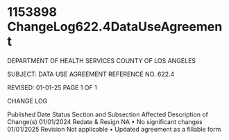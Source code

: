 # 1153898 ChangeLog622.4DataUseAgreement

DEPARTMENT OF HEALTH SERVICES 
COUNTY OF LOS ANGELES 
  
SUBJECT: DATA USE AGREEMENT REFERENCE NO. 622.4 
  
 
 
 
REVISED: 01-01-25 PAGE 1 OF 1  
 
CHANGE LOG 
 
Published 
Date 
Status Section and 
Subsection Affected 
Description of Change(s) 
01/01/2024 Redate & 
Resign 
NA 
• No significant changes 
01/01/2025 Revision Not applicable 
• Updated agreement as a fillable 
form
